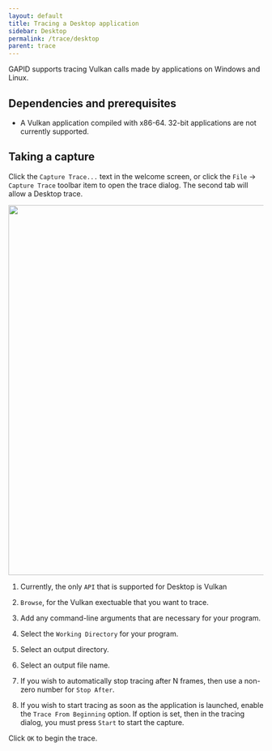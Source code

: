 ```yaml
---
layout: default
title: Tracing a Desktop application
sidebar: Desktop
permalink: /trace/desktop
parent: trace
---
```


GAPID supports tracing Vulkan calls made by applications on Windows and Linux.

## Dependencies and prerequisites

* A Vulkan application compiled with x86-64. 32-bit applications are not currently supported. 

## Taking a capture

Click the `Capture Trace...` text in the welcome screen, or click the `File` &rarr; `Capture Trace` toolbar item to open the trace dialog. The second tab will allow a Desktop trace.

<img src="../images/capture-desktop.png" width="730px"/>

<div class="callouts" markdown="block">

1. Currently, the only `API` that is supported for Desktop is Vulkan

1. `Browse`, for the Vulkan exectuable that you want to trace.

1. Add any command-line arguments that are necessary for your program.

1. Select the `Working Directory` for your program.

1. Select an output directory.

1. Select an output file name.

1. If you wish to automatically stop tracing after N frames, then use a non-zero number for `Stop After`.

1. If you wish to start tracing as soon as the application is launched, enable the `Trace From Beginning` option. If option is set, then in the tracing dialog, you must press `Start` to start the capture.

</div>

Click `OK` to begin the trace.

